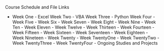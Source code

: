 Course Schedule and File Links 
  - Week One - Excel 
Week Two - VBA 
Week Three - Python
Week Four - 
Week Five - 
Week Six - 
Week Seven - 
Week Eight - 
Week Nine - 
Week Ten - 
Week Eleven - 
Week Twelve - 
Week Thirteen - 
Week Fourteen - 
Week Fifteen - 
Week Sixteen - 
Week Seventeen - 
Week Eighteen - 
Week Nineteen - 
Week Twenty - 
Week TwentyOne - 
Week TwentyTwo - 
Week TwentyThree - 
Week TwentyFour - 
Ongoing Studies and Projects 
